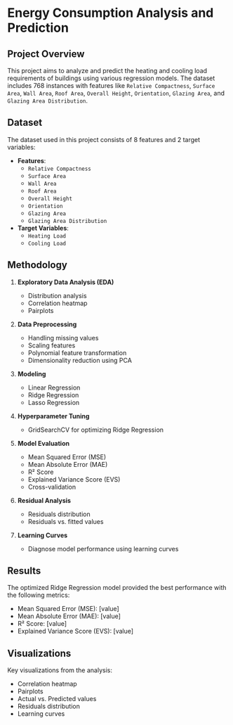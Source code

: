 # Energy Consumption Analysis and Prediction

## Project Overview
This project aims to analyze and predict the heating and cooling load requirements of buildings using various regression models. The dataset includes 768 instances with features like `Relative Compactness`, `Surface Area`, `Wall Area`, `Roof Area`, `Overall Height`, `Orientation`, `Glazing Area`, and `Glazing Area Distribution`.

## Dataset
The dataset used in this project consists of 8 features and 2 target variables:
- **Features**:
  - `Relative Compactness`
  - `Surface Area`
  - `Wall Area`
  - `Roof Area`
  - `Overall Height`
  - `Orientation`
  - `Glazing Area`
  - `Glazing Area Distribution`
- **Target Variables**:
  - `Heating Load`
  - `Cooling Load`

## Methodology
1. **Exploratory Data Analysis (EDA)**
   - Distribution analysis
   - Correlation heatmap
   - Pairplots

2. **Data Preprocessing**
   - Handling missing values
   - Scaling features
   - Polynomial feature transformation
   - Dimensionality reduction using PCA

3. **Modeling**
   - Linear Regression
   - Ridge Regression
   - Lasso Regression

4. **Hyperparameter Tuning**
   - GridSearchCV for optimizing Ridge Regression

5. **Model Evaluation**
   - Mean Squared Error (MSE)
   - Mean Absolute Error (MAE)
   - R² Score
   - Explained Variance Score (EVS)
   - Cross-validation

6. **Residual Analysis**
   - Residuals distribution
   - Residuals vs. fitted values

7. **Learning Curves**
   - Diagnose model performance using learning curves

## Results
The optimized Ridge Regression model provided the best performance with the following metrics:
- Mean Squared Error (MSE): [value]
- Mean Absolute Error (MAE): [value]
- R² Score: [value]
- Explained Variance Score (EVS): [value]

## Visualizations
Key visualizations from the analysis:
- Correlation heatmap
- Pairplots
- Actual vs. Predicted values
- Residuals distribution
- Learning curves
